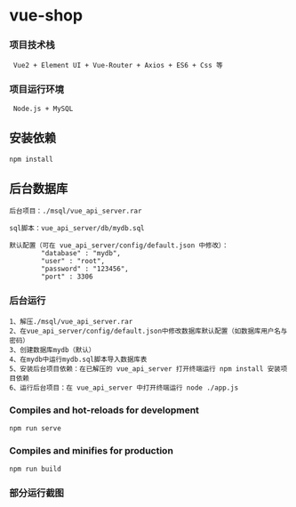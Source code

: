 # vue-shop

### 项目技术栈
```
​ Vue2 + Element UI + Vue-Router + Axios + ES6 + Css 等
```
### 项目运行环境
```
​ Node.js + MySQL
```

## 安装依赖
```
npm install
```
## 后台数据库
```
后台项目：./msql/vue_api_server.rar 

sql脚本：vue_api_server/db/mydb.sql
```
```
默认配置（可在 vue_api_server/config/default.json 中修改）：
    	"database" : "mydb",
		"user" : "root",
		"password" : "123456",
		"port" : 3306
```
### 后台运行
```
1、解压./msql/vue_api_server.rar 
2、在vue_api_server/config/default.json中修改数据库默认配置（如数据库用户名与密码）
3、创建数据库mydb（默认）
4、在mydb中运行mydb.sql脚本导入数据库表
5、安装后台项目依赖：在已解压的 vue_api_server 打开终端运行 npm install 安装项目依赖
6、运行后台项目：在 vue_api_server 中打开终端运行 node ./app.js 

```
### Compiles and hot-reloads for development
```
npm run serve
```

### Compiles and minifies for production
```
npm run build
```

### 部分运行截图


